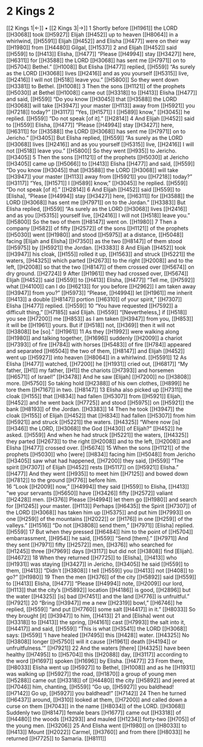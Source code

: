 # 2 Kings 2
[[2 Kings 1|←]] • [[2 Kings 3|→]]
1 Shortly before [[H1961]] the LORD [[H3068]] took [[H5927]] Elijah [[H452]] up to heaven [[H8064]] in a whirlwind, [[H5591]] Elijah [[H452]] and Elisha [[H477]] were on their way [[H1980]] from [[H4480]] Gilgal, [[H1537]] 
2 and Elijah [[H452]] said [[H559]] to [[H413]] Elisha, [[H477]] “Please [[H4994]] stay [[H3427]] here, [[H6311]] for [[H3588]] the LORD [[H3068]] has sent me [[H7971]] on to [[H5704]] Bethel.” [[H1008]] But Elisha [[H477]] replied, [[H559]] “As surely as the LORD [[H3068]] lives [[H2416]] and as you yourself [[H5315]] live, [[H2416]] I will not [[H518]] leave you.” [[H5800]] So they went down [[H3381]] to  Bethel. [[H1008]] 
3 Then the sons [[H1121]] of the prophets [[H5030]] at  Bethel [[H1008]] came out [[H3318]] to [[H413]] Elisha [[H477]] and said, [[H559]] “Do you know [[H3045]] that [[H3588]] the LORD [[H3068]] will take [[H3947]] your master [[H113]] away from [[H5921]] you [[H7218]] today?” [[H3117]] “Yes, [[H1571]] I [[H589]] know,” [[H3045]] he replied. [[H559]] “Do not speak [of it].” [[H2814]] 
4 And Elijah [[H452]] said to [[H559]] Elisha, [[H477]] “Please [[H4994]] stay [[H3427]] here, [[H6311]] for [[H3588]] the LORD [[H3068]] has sent me [[H7971]] on to Jericho.” [[H3405]] But Elisha replied, [[H559]] “As surely as the LORD [[H3068]] lives [[H2416]] and as you yourself [[H5315]] live, [[H2416]] I will not [[H518]] leave you.” [[H5800]] So they went [[H935]] to Jericho. [[H3405]] 
5 Then the sons [[H1121]] of the prophets [[H5030]] at Jericho [[H3405]] came up [[H5066]] to [[H413]] Elisha [[H477]] and said, [[H559]] “Do you know [[H3045]] that [[H3588]] the LORD [[H3068]] will take [[H3947]] your master [[H113]] away from [[H5921]] you [[H7218]] today?” [[H3117]] “Yes, [[H1571]] I [[H589]] know,” [[H3045]] he replied. [[H559]] “Do not speak [of it].” [[H2814]] 
6 And Elijah [[H452]] said [[H559]] to [Elisha],  “Please [[H4994]] stay [[H3427]] here, [[H6311]] for [[H3588]] the LORD [[H3068]] has sent me [[H7971]] on to the Jordan.” [[H3383]] But Elisha replied, [[H559]] “As surely as the LORD [[H3068]] lives [[H2416]] and as you [[H5315]] yourself live, [[H2416]] I will not [[H518]] leave you.” [[H5800]] So the two of them [[H8147]] went on. [[H1980]] 
7 Then a company [[H582]] of fifty [[H2572]] of the sons [[H1121]] of the prophets [[H5030]] went [[H1980]] and stood [[H5975]] at a distance, [[H5048]] facing [Elijah and Elisha] [[H7350]] as the two [[H8147]] of them stood [[H5975]] by [[H5921]] the Jordan. [[H3383]] 
8 And Elijah [[H452]] took [[H3947]] his cloak, [[H155]] rolled it up, [[H1563]] and struck [[H5221]] the waters, [[H4325]] which parted [[H2673]] to the right [[H2008]] and to the left, [[H2008]] so that the two [[H8147]] of them crossed over [[H5674]] on dry ground. [[H2724]] 
9 After [[H1961]] they had crossed over, [[H5674]] Elijah [[H452]] said [[H559]] to [[H413]] Elisha, [[H477]] “Tell me, [[H7592]] what [[H4100]] can I do [[H6213]] for you  before [[H2962]] I am taken away [[H3947]] from you?” [[H5973]] “Please, [[H4994]] let [[H1961]] me inherit [[H413]] a double [[H8147]] portion [[H6310]] of your spirit,” [[H7307]] Elisha [[H477]] replied. [[H559]] 
10 “You have requested [[H7592]] a difficult thing,” [[H7185]] said Elijah. [[H559]] “[Nevertheless,] if [[H518]] you see [[H7200]] me [[H853]] as I am taken [[H3947]] from you, [[H853]] it will be [[H1961]] yours.  But if [[H518]] not, [[H369]] then it will not [[H3808]] be [so].” [[H1961]] 
11 As they [[H1992]] were walking along [[H1980]] and talking together, [[H1696]] suddenly [[H2009]] a chariot [[H7393]] of fire [[H784]] with horses [[H5483]] of fire [[H784]] appeared and separated [[H6504]] the two of them, [[H8147]] and Elijah [[H452]] went up [[H5927]] into heaven [[H8064]] in a whirlwind. [[H5591]] 
12 As Elisha [[H477]] watched, [[H7200]] he [[H1931]] cried out, [[H6817]] “My father, [[H1]] my father, [[H1]] the chariots [[H7393]] and horsemen [[H6571]] of Israel!” [[H3478]] And he saw [Elijah] [[H7200]] no [[H3808]] more. [[H5750]] So taking hold [[H2388]] of his own clothes, [[H899]] he tore them [[H7167]] in two. [[H8147]] 
13 Elisha also picked up [[H7311]] the cloak [[H155]] that [[H834]] had fallen [[H5307]] from [[H5921]] Elijah, [[H452]] and he went back [[H7725]] and stood [[H5975]] on [[H5921]] the bank [[H8193]] of the Jordan. [[H3383]] 
14 Then he took [[H3947]] the cloak [[H155]] of Elijah [[H452]] that [[H834]] had fallen [[H5307]] from him [[H5921]] and struck [[H5221]] the waters. [[H4325]] “Where now [is] [[H346]] the LORD, [[H3068]] the God [[H430]] of Elijah?” [[H452]] he asked. [[H559]] And when he had struck [[H5221]] the waters, [[H4325]] they parted [[H2673]] to the right [[H2008]] and to the left, [[H2008]] and Elisha [[H477]] crossed over. [[H5674]] 
15 When the sons [[H1121]] of the prophets [[H5030]] who [were] [[H834]] facing him [[H5048]] from Jericho [[H3405]] saw what had happened, [[H7200]] they said, [[H559]] “The spirit [[H7307]] of Elijah [[H452]] rests [[H5117]] on [[H5921]] Elisha.” [[H477]] And they went [[H935]] to meet him [[H7125]] and bowed down [[H7812]] to the ground [[H776]] before him.  
16 “Look [[H2009]] now,” [[H4994]] they said [[H559]] to Elisha, [[H413]] “we your servants [[H5650]] have [[H3426]] fifty [[H2572]] valiant [[H2428]] men. [[H376]] Please [[H4994]] let them go [[H1980]] and search for [[H1245]] your master. [[H113]] Perhaps [[H6435]] the Spirit [[H7307]] of the LORD [[H3068]] has taken him up [[H5375]] and put him [[H7993]] on one [[H259]] of the mountains [[H2022]] or [[H176]] in one [[H259]] of the valleys.” [[H1516]] “Do not [[H3808]] send them,” [[H7971]] [Elisha] replied. [[H559]] 
17 But when they pressed [[H6484]] him  to the point of [[H5704]] embarrassment, [[H954]] he said, [[H559]] “Send [them].” [[H7971]] And they sent [[H7971]] fifty [[H2572]] men, [[H376]] who searched for [[H1245]] three [[H7969]] days [[H3117]] but did not [[H3808]] find [Elijah]. [[H4672]] 
18 When they returned [[H7725]] to [Elisha], [[H413]] who [[H1931]] was staying [[H3427]] in Jericho, [[H3405]] he said [[H559]] to them, [[H413]] “Didn't [[H3808]] I tell [[H559]] you [[H413]] not [[H408]] to go?” [[H1980]] 
19 Then the men [[H376]] of the city [[H5892]] said [[H559]] to [[H413]] Elisha, [[H477]] “Please [[H4994]] note, [[H2009]] our lord, [[H113]] that the city’s [[H5892]] location [[H4186]] is good, [[H2896]] but the water [[H4325]] [is] bad [[H7451]] and the land [[H776]] is unfruitful.” [[H7921]] 
20 “Bring [[H3947]] me  a new [[H2319]] bowl,” [[H6746]] he replied, [[H559]] “and put [[H7760]] some salt [[H4417]] in it.” [[H8033]] So they brought [it] [[H3947]] to him, [[H413]] 
21 and [Elisha] went out [[H3318]] to [[H413]] the spring, [[H4161]] cast [[H7993]] the salt into it, [[H4417]] and said, [[H559]] “This is what [[H3541]] the LORD [[H3068]] says: [[H559]] ‘I have healed [[H7495]] this [[H428]] water. [[H4325]] No [[H3808]] longer [[H5750]] will it cause [[H1961]] death [[H4194]] or unfruitfulness.’” [[H7921]] 
22 And the waters [there] [[H4325]] have been healthy [[H7495]] to [[H5704]] this [[H2088]] day, [[H3117]] according to the word [[H1697]] spoken [[H1696]] by Elisha. [[H477]] 
23 From there, [[H8033]] Elisha went up [[H5927]] to  Bethel, [[H1008]] and as he [[H1931]] was walking up [[H5927]] the road, [[H1870]] a group of young men [[H5288]] came out [[H3318]] of [[H4480]] the city [[H5892]] and jeered at [[H7046]] him,  chanting, [[H559]] “Go up, [[H5927]] you baldhead! [[H7142]] Go up, [[H5927]] you baldhead!” [[H7142]] 
24 Then he turned [[H6437]] around, [[H310]] looked at them, [[H7200]] and called down a curse on them [[H7043]] in the name [[H8034]] of the LORD. [[H3068]] Suddenly two [[H8147]] female bears [[H1677]] came out [[H3318]] of [[H4480]] the woods [[H3293]] and mauled [[H1234]] forty-two [[H705]] of the young men. [[H3206]] 
25 And Elisha went [[H1980]] on [[H8033]] to [[H413]] Mount [[H2022]] Carmel, [[H3760]] and from there [[H8033]] he returned [[H7725]] to Samaria. [[H8111]] 
